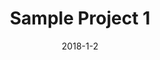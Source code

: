 ---
layout: project
title: Sample Project 1
date: 2018-1-2
image: /uploads/placeholder.jpg
categories: 
    - Social Media
    - Email
    - UX
description: <p>One morning, as Gregor Samsa was waking up from anxious dreams, he discovered that in bed he had been changed into a monstrous verminous bug. He lay on his armour-hard back and saw, as he lifted his head up a little, his brown, arched abdomen divided up into rigid bow-like sections. From this height the blanket, just about ready to slide off completely, could hardly stay in place. His numerous legs, pitifully thin in comparison to the rest of his circumference, flickered helplessly before his eyes.</p><p>‘What’s happened to me,’ he thought. It was no dream. His room, a proper room for a human being, only somewhat too small, lay quietly between the four well-known walls. Above the table, on which an unpacked collection of sample cloth goods was spread out (Samsa was a traveling salesman) hung the picture which he had cut out of an illustrated magazine a little while ago and set in a pretty gilt frame. It was a picture of a woman with a fur hat and a fur boa. She sat erect there, lifting up in the direction of the viewer a solid fur muff into which her entire forearm disappeared.</p>
page_sections: 
    - template: section-title
      block: section-title
      toc_element: 'true'
      section_title: Super Long Long Title 
      padding_top: 'lg'
      padding_bottom: 'xs'
      minimum_screen_height: 0vh
      block_size: '7'
      center_block: 'true'
      text_align: left
      background_color: lt-gray
    - template: content-block
      block: content-block
      padding_top: 'xs'
      padding_bottom: 'md'
      minimum_screen_height: 0vh
      block_size: '7'
      center_block: 'true'
      text_align: left
      background_color: lt-gray
      content: <p><img src="../uploads/placeholder.jpg"></p>
    - template: section-title
      block: section-title
      toc_element: 'true'
      section_title: Other Long Long Title 
      padding_top: 'lg'
      padding_bottom: 'xs'
      minimum_screen_height: 0vh
      block_size: '7'
      center_block: 'true'
      text_align: left
      background_color: white
    - template: content-block
      block: content-block
      padding_top: 'xs'
      padding_bottom: 'md'
      minimum_screen_height: 0vh
      block_size: '7'
      center_block: 'true'
      text_align: left
      background_color: white
      content: <p><img src="../uploads/placeholder.jpg"></p><p>Email | <a href="/">View Live Email</a></p>
---
